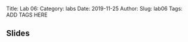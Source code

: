 Title: Lab 06:
Category: labs
Date: 2019-11-25
Author: 
Slug: lab06
Tags: ADD TAGS HERE


## Slides
<!-- - [PDF | Lecture 1: Description]({attach}presentation/Lecture1_Data.pdf) -->